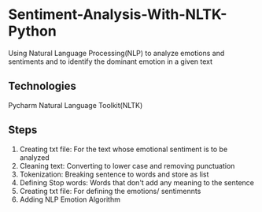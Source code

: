 # Sentiment-Analysis-With-NLTK-Python
Using Natural Language Processing(NLP) to analyze emotions and sentiments and to identify the dominant emotion in a given text 
## Technologies
Pycharm
Natural Language Toolkit(NLTK)
## Steps
1. Creating txt file: For the text whose emotional sentiment is to be analyzed
3. Cleaning text: Converting to lower case and removing punctuation
4. Tokenization: Breaking sentence to words and store as list
5. Defining Stop words: Words that don't add any meaning to the sentence
6. Creating txt file: For defining the emotions/ sentimennts
7. Adding NLP Emotion Algorithm
